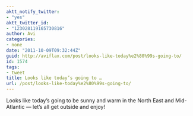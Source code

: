 ```yaml
---
aktt_notify_twitter:
- "yes"
aktt_twitter_id:
- "123028119165730816"
author: Avi
categories:
- none
date: "2011-10-09T09:32:44Z"
guid: http://aviflax.com/post/looks-like-today%e2%80%99s-going-to/
id: 1574
tags:
- tweet
title: Looks like today’s going to …
url: /post/looks-like-today%e2%80%99s-going-to/
---
```

Looks like today’s going to be sunny and warm in the North East and Mid-Atlantic — let’s all get outside and enjoy!